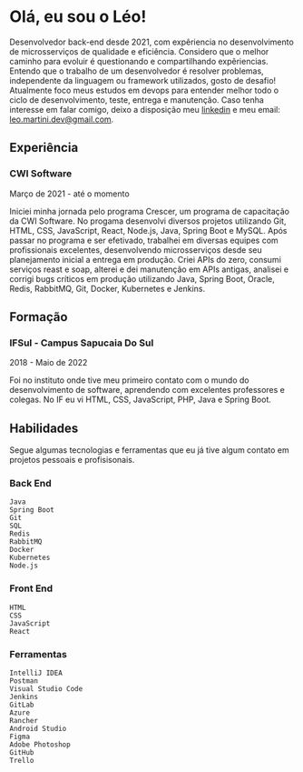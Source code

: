 # Olá, eu sou o Léo!

Desenvolvedor back-end desde 2021, com expêriencia no desenvolvimento de microsserviços de qualidade e eficiência. Considero que o melhor caminho para evoluir é questionando e compartilhando expêriencias. Entendo que o trabalho de um desenvolvedor é resolver problemas, independente da linguagem ou framework utilizados, gosto de desafio! Atualmente foco meus estudos em devops para entender melhor todo o ciclo de desenvolvimento, teste, entrega e manutenção.
Caso tenha interesse em falar comigo, deixo a disposição meu [linkedin](https://www.linkedin.com/in/leonardo-lemos-martini-28573b1b1/) e meu email: leo.martini.dev@gmail.com.

## Experiência

### CWI Software

Março de 2021 - até o momento

Iniciei minha jornada pelo programa Crescer, um programa de capacitação da CWI Software. No progama desenvolvi diversos projetos utilizando Git, HTML, CSS, JavaScript, React, Node.js, Java, Spring Boot e MySQL.
Após passar no programa e ser efetivado, trabalhei em diversas equipes com profissionais excelentes, desenvolvendo microsserviços desde seu planejamento inicial a entrega em produção. Criei APIs do zero, consumi serviços reast e soap, alterei e dei manutenção em APIs antigas, analisei e corrigi bugs críticos em produção utilizando Java, Spring Boot, Oracle, Redis, RabbitMQ, Git, Docker, Kubernetes e Jenkins.

## Formação

### IFSul - Campus Sapucaia Do Sul

2018 - Maio de 2022
  
Foi no instituto onde tive meu primeiro contato com o mundo do desenvolvimento de software, aprendendo com excelentes professores e colegas. No IF eu vi HTML, CSS, JavaScript, PHP, Java e Spring Boot.

## Habilidades

Segue algumas tecnologias e ferramentas que eu já tive algum contato em projetos pessoais e profisisonais. 

### **Back End**

```
Java
Spring Boot
Git
SQL
Redis
RabbitMQ
Docker
Kubernetes
Node.js
```

### **Front End**

```
HTML
CSS
JavaScript
React
```

### **Ferramentas**

```
IntelliJ IDEA
Postman
Visual Studio Code
Jenkins
GitLab
Azure
Rancher
Android Studio
Figma
Adobe Photoshop
GitHub
Trello
```
